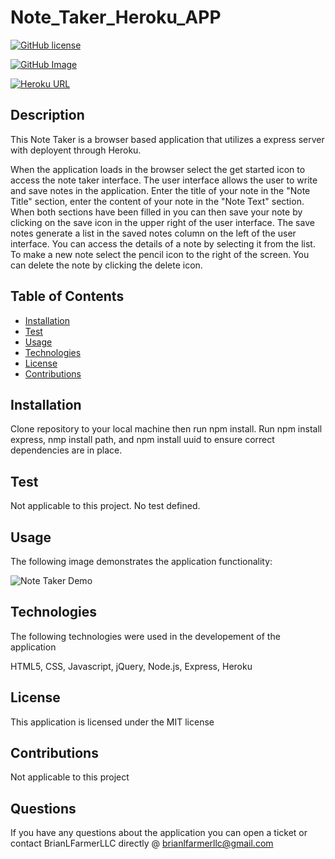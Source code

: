 
  # Note_Taker_Heroku_APP

  [![GitHub license](https://img.shields.io/badge/license-MIT-blue.svg)](https://github.com/brianlfarmerllc/Note_Taker)

  [![GitHub Image](https://contributors-img.web.app/image?repo=brianlfarmerllc/Good_README_Generator)](https://github.com/brianlfarmerllc/Note_Taker)

  [![Heroku URL](https://img.shields.io/badge/Heroku-URL-purple.svg)](https://note-taker-brianlfarmerllc.herokuapp.com/)
  
  ## Description

  This Note Taker is a browser based application that utilizes a express server with deployent through Heroku. 

  When the application loads in the browser select the get started icon to access the note taker interface. The user interface allows the user to write and save notes in the application. Enter the title of your note in the "Note Title" section, enter the content of your note in the "Note Text" section. When both sections have been filled in you can then save your note by clicking on the save icon in the upper right of the user interface. The save notes generate a list in the saved notes column on the left of the user interface. You can access the details of a note by selecting it from the list. To make a new note select the pencil icon to the right of the screen. You can delete the note by clicking the delete icon. 


  ## Table of Contents
  
  * [Installation](#Installation)
  * [Test](#Test)
  * [Usage](#Usage)
  * [Technologies](#Technologies)
  * [License](#License)
  * [Contributions](#Contributions)
  
  ## Installation

  Clone repository to your local machine then run npm install. Run npm install express, nmp install path, and npm install uuid to ensure correct dependencies are in place.

  ## Test

  Not applicable to this project. No test defined.  

  ## Usage

  The following image demonstrates the application functionality:

  ![Note Taker Demo](./assets/note_taker_demo.gif)

  ## Technologies

  The following technologies were used in the developement of the application

  HTML5, CSS, Javascript, jQuery, Node.js, Express, Heroku 

  ## License

  This application is licensed under the MIT license

  ## Contributions

  Not applicable to this project

  ## Questions

  If you have any questions about the application you can open a ticket or contact BrianLFarmerLLC directly @ brianlfarmerllc@gmail.com
  